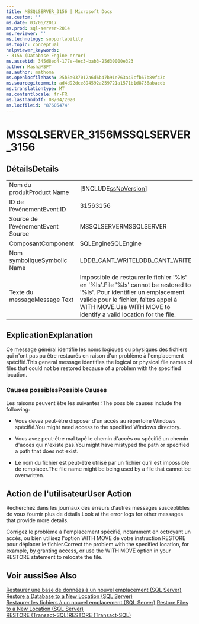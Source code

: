 ```yaml
---
title: MSSQLSERVER_3156 | Microsoft Docs
ms.custom: ''
ms.date: 03/06/2017
ms.prod: sql-server-2014
ms.reviewer: ''
ms.technology: supportability
ms.topic: conceptual
helpviewer_keywords:
- 3156 (Database Engine error)
ms.assetid: 345d8ed4-177e-4ec3-bab3-25d30000e323
author: MashaMSFT
ms.author: mathoma
ms.openlocfilehash: 25b5a037012a6d6b47b91e763a49cfb67b89f43c
ms.sourcegitcommit: ad4d92dce894592a259721a1571b1d8736abacdb
ms.translationtype: MT
ms.contentlocale: fr-FR
ms.lasthandoff: 08/04/2020
ms.locfileid: "87605474"
---
```

# <a name="mssqlserver_3156"></a><span data-ttu-id="35a89-102">MSSQLSERVER_3156</span><span class="sxs-lookup"><span data-stu-id="35a89-102">MSSQLSERVER_3156</span></span>
    
## <a name="details"></a><span data-ttu-id="35a89-103">Détails</span><span class="sxs-lookup"><span data-stu-id="35a89-103">Details</span></span>  
  
|||  
|-|-|  
|<span data-ttu-id="35a89-104">Nom du produit</span><span class="sxs-lookup"><span data-stu-id="35a89-104">Product Name</span></span>|[!INCLUDE[ssNoVersion](../../includes/ssnoversion-md.md)]|  
|<span data-ttu-id="35a89-105">ID de l’événement</span><span class="sxs-lookup"><span data-stu-id="35a89-105">Event ID</span></span>|<span data-ttu-id="35a89-106">3156</span><span class="sxs-lookup"><span data-stu-id="35a89-106">3156</span></span>|  
|<span data-ttu-id="35a89-107">Source de l’événement</span><span class="sxs-lookup"><span data-stu-id="35a89-107">Event Source</span></span>|<span data-ttu-id="35a89-108">MSSQLSERVER</span><span class="sxs-lookup"><span data-stu-id="35a89-108">MSSQLSERVER</span></span>|  
|<span data-ttu-id="35a89-109">Composant</span><span class="sxs-lookup"><span data-stu-id="35a89-109">Component</span></span>|<span data-ttu-id="35a89-110">SQLEngine</span><span class="sxs-lookup"><span data-stu-id="35a89-110">SQLEngine</span></span>|  
|<span data-ttu-id="35a89-111">Nom symbolique</span><span class="sxs-lookup"><span data-stu-id="35a89-111">Symbolic Name</span></span>|<span data-ttu-id="35a89-112">LDDB_CANT_WRITE</span><span class="sxs-lookup"><span data-stu-id="35a89-112">LDDB_CANT_WRITE</span></span>|  
|<span data-ttu-id="35a89-113">Texte du message</span><span class="sxs-lookup"><span data-stu-id="35a89-113">Message Text</span></span>|<span data-ttu-id="35a89-114">Impossible de restaurer le fichier '%ls' en '%ls'.</span><span class="sxs-lookup"><span data-stu-id="35a89-114">File '%ls' cannot be restored to '%ls'.</span></span> <span data-ttu-id="35a89-115">Pour identifier un emplacement valide pour le fichier, faites appel à WITH MOVE.</span><span class="sxs-lookup"><span data-stu-id="35a89-115">Use WITH MOVE to identify a valid location for the file.</span></span>|  
  
## <a name="explanation"></a><span data-ttu-id="35a89-116">Explication</span><span class="sxs-lookup"><span data-stu-id="35a89-116">Explanation</span></span>  
 <span data-ttu-id="35a89-117">Ce message général identifie les noms logiques ou physiques des fichiers qui n'ont pas pu être restaurés en raison d'un problème à l'emplacement spécifié.</span><span class="sxs-lookup"><span data-stu-id="35a89-117">This general message identifies the logical or physical file names of files that could not be restored because of a problem with the specified location.</span></span>  
  
### <a name="possible-causes"></a><span data-ttu-id="35a89-118">Causes possibles</span><span class="sxs-lookup"><span data-stu-id="35a89-118">Possible Causes</span></span>  
 <span data-ttu-id="35a89-119">Les raisons peuvent être les suivantes :</span><span class="sxs-lookup"><span data-stu-id="35a89-119">The possible causes include the following:</span></span>  
  
-   <span data-ttu-id="35a89-120">Vous devez peut-être disposer d'un accès au répertoire Windows spécifié.</span><span class="sxs-lookup"><span data-stu-id="35a89-120">You might need access to the specified Windows directory.</span></span>  
  
-   <span data-ttu-id="35a89-121">Vous avez peut-être mal tapé le chemin d'accès ou spécifié un chemin d'accès qui n'existe pas.</span><span class="sxs-lookup"><span data-stu-id="35a89-121">You might have mistyped the path or specified a path that does not exist.</span></span>  
  
-   <span data-ttu-id="35a89-122">Le nom du fichier est peut-être utilisé par un fichier qu'il est impossible de remplacer.</span><span class="sxs-lookup"><span data-stu-id="35a89-122">The file name might be being used by a file that cannot be overwritten.</span></span>  
  
## <a name="user-action"></a><span data-ttu-id="35a89-123">Action de l'utilisateur</span><span class="sxs-lookup"><span data-stu-id="35a89-123">User Action</span></span>  
 <span data-ttu-id="35a89-124">Recherchez dans les journaux des erreurs d'autres messages susceptibles de vous fournir plus de détails.</span><span class="sxs-lookup"><span data-stu-id="35a89-124">Look at the error logs for other messages that provide more details.</span></span>  
  
 <span data-ttu-id="35a89-125">Corrigez le problème à l'emplacement spécifié, notamment en octroyant un accès, ou bien utilisez l'option WITH MOVE de votre instruction RESTORE pour déplacer le fichier.</span><span class="sxs-lookup"><span data-stu-id="35a89-125">Correct the problem with the specified location, for example, by granting access, or use the WITH MOVE option in your RESTORE statement to relocate the file.</span></span>  
  
## <a name="see-also"></a><span data-ttu-id="35a89-126">Voir aussi</span><span class="sxs-lookup"><span data-stu-id="35a89-126">See Also</span></span>  
 <span data-ttu-id="35a89-127">[Restaurer une base de données à un nouvel emplacement &#40;SQL Server&#41;](../backup-restore/restore-a-database-to-a-new-location-sql-server.md) </span><span class="sxs-lookup"><span data-stu-id="35a89-127">[Restore a Database to a New Location &#40;SQL Server&#41;](../backup-restore/restore-a-database-to-a-new-location-sql-server.md) </span></span>  
 <span data-ttu-id="35a89-128">[Restaurer les fichiers à un nouvel emplacement &#40;SQL Server&#41;](../backup-restore/restore-files-to-a-new-location-sql-server.md) </span><span class="sxs-lookup"><span data-stu-id="35a89-128">[Restore Files to a New Location &#40;SQL Server&#41;](../backup-restore/restore-files-to-a-new-location-sql-server.md) </span></span>  
 [<span data-ttu-id="35a89-129">RESTORE &#40;Transact-SQL&#41;</span><span class="sxs-lookup"><span data-stu-id="35a89-129">RESTORE &#40;Transact-SQL&#41;</span></span>](/sql/t-sql/statements/restore-statements-transact-sql)  
  
  
